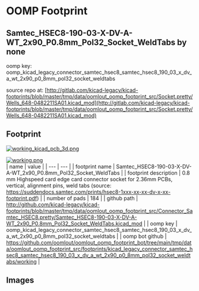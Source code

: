 # OOMP Footprint  
## Samtec_HSEC8-190-03-X-DV-A-WT_2x90_P0.8mm_Pol32_Socket_WeldTabs  by none  
  
oomp key: oomp_kicad_legacy_connector_samtec_hsec8_samtec_hsec8_190_03_x_dv_a_wt_2x90_p0_8mm_pol32_socket_weldtabs  
  
source repo at: [http://gitlab.com/kicad-legacy/kicad-footprints/blob/master/tmp/data/oomlout_oomp_footprint_src/Socket.pretty/Wells_648-0482211SA01.kicad_mod](http://gitlab.com/kicad-legacy/kicad-footprints/blob/master/tmp/data/oomlout_oomp_footprint_src/Socket.pretty/Wells_648-0482211SA01.kicad_mod)  
## Footprint  
  
[![working_kicad_pcb_3d.png](working_kicad_pcb_3d_600.png)](working_kicad_pcb_3d.png)  
  
[![working.png](working_600.png)](working.png)  
| name | value | 
| --- | --- | 
| footprint name | Samtec_HSEC8-190-03-X-DV-A-WT_2x90_P0.8mm_Pol32_Socket_WeldTabs | 
| footprint description | 0.8 mm Highspeed card edge card connector socket for 2.36mm PCBs, vertical, alignment pins, weld tabs (source: https://suddendocs.samtec.com/prints/hsec8-1xxx-xx-xx-dv-x-xx-footprint.pdf) | 
| number of pads | 184 | 
| github path | http://github.com/kicad-legacy/kicad-footprints/blob/master/tmp/data/oomlout_oomp_footprint_src/Connector_Samtec_HSEC8.pretty/Samtec_HSEC8-190-03-X-DV-A-WT_2x90_P0.8mm_Pol32_Socket_WeldTabs.kicad_mod | 
| oomp key | oomp_kicad_legacy_connector_samtec_hsec8_samtec_hsec8_190_03_x_dv_a_wt_2x90_p0_8mm_pol32_socket_weldtabs | 
| oomp bot github | https://github.com/oomlout/oomlout_oomp_footprint_bot/tree/main/tmp/data/oomlout_oomp_footprint_src/footprints/kicad_legacy_connector_samtec_hsec8_samtec_hsec8_190_03_x_dv_a_wt_2x90_p0_8mm_pol32_socket_weldtabs/working | 
## Images  
